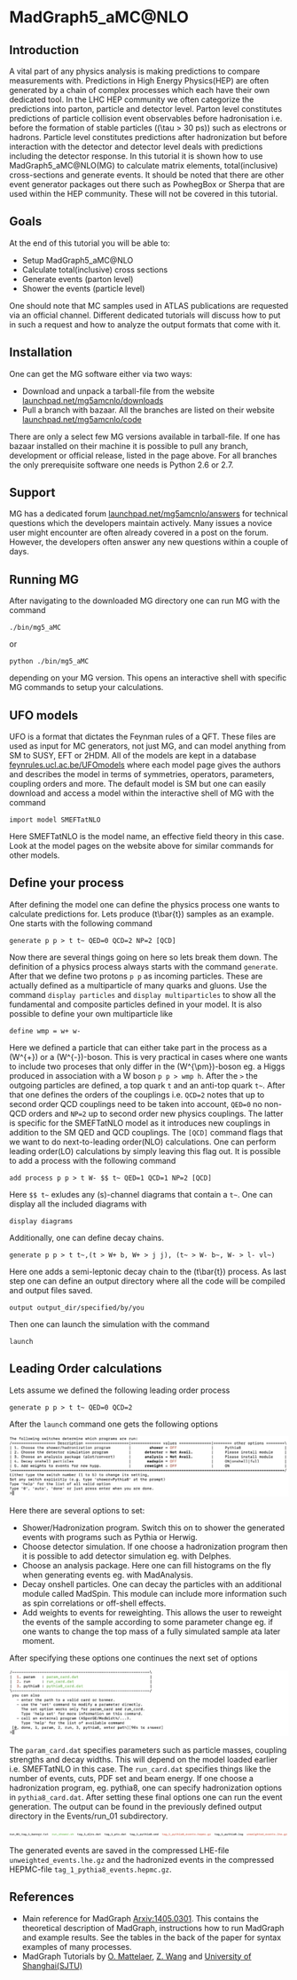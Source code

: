 # MadGraph5_aMC@NLO

## Introduction
A vital part of any physics analysis is making predictions to compare measurements with. Predictions in High Energy Physics(HEP) are often generated by a chain of complex processes which each have their own dedicated tool. In the LHC HEP community we often categorize the predictions into parton, particle and detector level. Parton level constitutes predictions of particle collision event observables before hadronisation i.e. before the formation of stable particles (\(\tau > 30 ps\)) such as electrons or hadrons. Particle level constitutes predictions after hadronization but before interaction with the detector and detector level deals with predictions including the detector response. In this tutorial it is shown how to use MadGraph5_aMC@NLO(MG) to calculate matrix elements, total(inclusive) cross-sections and generate events. It should be noted that there are other event generator packages out there such as PowhegBox or Sherpa that are used within the HEP community. These will not be covered in this tutorial.

## Goals
At the end of this tutorial you will be able to:

- Setup MadGraph5_aMC@NLO
- Calculate total(inclusive) cross sections
- Generate events (parton level)
- Shower the events (particle level)

One should note that MC samples used in ATLAS publications are requested via an official channel. Different dedicated tutorials will discuss how to put in such a request and how to analyze the output formats that come with it.

## Installation
One can get the MG software either via two ways:

- Download and unpack a tarball-file from the website [launchpad.net/mg5amcnlo/downloads](https://launchpad.net/mg5amcnlo/+download)
- Pull a branch with bazaar. All the branches are listed on their website [launchpad.net/mg5amcnlo/code](https://code.launchpad.net/mg5amcnlo)

There are only a select few MG versions available in tarball-file. If one has bazaar installed on their machine it is possible to pull any branch, development or official release, listed in the page above. For all branches the only prerequisite software one needs is Python 2.6 or 2.7.

## Support
MG has a dedicated forum [launchpad.net/mg5amcnlo/answers](https://answers.launchpad.net/mg5amcnlo) for technical questions which the developers maintain actively. Many issues a novice user might encounter are often already covered in a post on the forum. However, the developers often answer any new questions within a couple of days.

## Running MG
After navigating to the downloaded MG directory one can run MG with the command

```
./bin/mg5_aMC
```
or
```
python ./bin/mg5_aMC 
```
depending on your MG version. This opens an interactive shell with specific MG commands to setup your calculations.

## UFO models
UFO is a format that dictates the Feynman rules of a QFT. These files are used as input for MC generators, not just MG, and can model anything from SM to SUSY, EFT or 2HDM. All of the models are kept in a database [feynrules.ucl.ac.be/UFOmodels](http://feynrules.irmp.ucl.ac.be/wiki/ModelDatabaseMainPage) where each model page gives the authors and describes the model in terms of symmetries, operators, parameters, coupling orders and more. The default model is SM but one can easily download and access a model within the interactive shell of MG with the command

```
import model SMEFTatNLO
```

Here SMEFTatNLO is the model name, an effective field theory in this case. Look at the model pages on the website above for similar commands for other models.

## Define your process
After defining the model one can define the physics process one wants to calculate predictions for. Lets produce \(t\bar{t}\) samples as an example. One starts with the following command

```
generate p p > t t~ QED=0 QCD=2 NP=2 [QCD]
```
Now there are several things going on here so lets break them down. The definition of a physics process always starts with the command ``` generate ```. After that we define two protons ``` p p ``` as incoming particles. These are actually defined as a multiparticle of many quarks and gluons. Use the command ``` display particles ``` and ``` display multiparticles ``` to show all the fundamental and composite particles defined in your model. It is also possible to define your own multiparticle like
```
define wmp = w+ w-
```
Here we defined a particle that can either take part in the process as a \(W^{+}\) or a \(W^{-}\)-boson. This is very practical in cases where one wants to include two proceses that only differ in the \(W^{\pm}\)-boson eg. a Higgs produced in association with a W boson ``` p p > wmp h ```. After the ``` > ``` the outgoing particles are defined, a top quark ``` t ``` and an anti-top quark ``` t~ ```. After that one defines the orders of the couplings i.e. ``` QCD=2 ``` notes that up to second order QCD couplings need to be taken into account, ```QED=0``` no non-QCD orders and ```NP=2``` up to second order new physics couplings. The latter is specific for the SMEFTatNLO model as it introduces new couplings in addition to the SM QED and QCD couplings. The ``` [QCD] ``` command flags that we want to do next-to-leading order(NLO) calculations. One can perform leading order(LO) calculations by simply leaving this flag out. It is possible to add a process with the following command

```
add process p p > t W- $$ t~ QED=1 QCD=1 NP=2 [QCD]
```
Here ```$$ t~``` exludes any \(s\)-channel diagrams that contain a ```t~```. One can display all the included diagrams with
```
display diagrams
```
Additionally, one can define decay chains.
```
generate p p > t t~,(t > W+ b, W+ > j j), (t~ > W- b~, W- > l- vl~)
```
Here one adds a semi-leptonic decay chain to the \(t\bar{t}\) process. As last step one can define an output directory where all the code will be compiled and output files saved.
```
output output_dir/specified/by/you
```
Then one can launch the simulation with the command
```
launch
```
## Leading Order calculations
Lets assume we defined the following leading order process
```
generate p p > t t~ QED=0 QCD=2
```
After the ```launch``` command one gets the following options

![MGLO1OPTIONS](img/MG_LO_firstoptions.jpg)

Here there are several options to set:

- Shower/Hadronization program. Switch this on to shower the generated events with programs such as Pythia or Herwig.
- Choose detector simulation. If one choose a hadronization program then it is possible to add detector simulation eg. with Delphes.
- Choose an analysis package. Here one can fill histograms on the fly when generating events eg. with MadAnalysis.
- Decay onshell particles. One can decay the particles with an additional module called MadSpin. This module can include more information such as spin correlations or off-shell effects.
- Add weights to events for reweighting. This allows the user to reweight the events of the sample according to some parameter change eg. if one wants to change the top mass of a fully simulated sample ata later moment.

After specifying these options one continues the next set of options

![MGLO2OPTIONS](img/MG_LO_secondoptions.jpg)

The ```param_card.dat``` specifies parameters such as particle masses, coupling strengths and decay widths. This will depend on the model loaded earlier i.e. SMEFTatNLO in this case. The ```run_card.dat``` specifies things like the number of events, cuts, PDF set and beam energy. If one choose a hadronization program, eg. pythia8, one can specify hadronization options in ```pythia8_card.dat```. After setting these final options one can run the event generation. The output can be found in the previously defined output directory in the Events/run_01 subdirectory.

![MGLO1OPTIONS](img/MG_outputdir.jpg)

The generated events are saved in the compressed LHE-file ```unweighted_events.lhe.gz``` and the hadronized events in the compressed HEPMC-file ```tag_1_pythia8_events.hepmc.gz```.

## References

- Main reference for MadGraph [Arxiv:1405.0301](https://arxiv.org/pdf/1405.0301.pdf). This contains the theoretical description of MadGraph, instructions how to run MadGraph and example results. See the tables in the back of the paper for syntax examples of many processes.
- MadGraph Tutorials by [O. Mattelaer](http://www.physics.ntua.gr/corfu2017/Talks/olivier_mattelaer@uclouvain_be_01.pdf), [Z. Wang](https://twiki.cern.ch/twiki/bin/view/CMSPublic/MadgraphTutorial) and [University of Shanghai(SJTU)](https://www.physics.sjtu.edu.cn/madgraphschool/sites/www.physics.sjtu.edu.cn.madgraphschool/files/Tutorial_shangai_basic_mg5.pdf)
